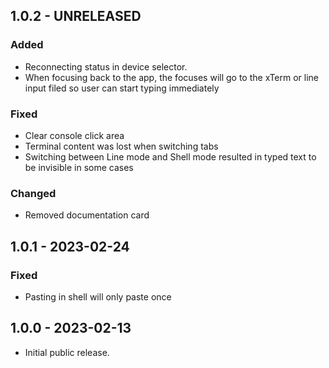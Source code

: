 ## 1.0.2 - UNRELEASED

### Added

-   Reconnecting status in device selector.
-   When focusing back to the app, the focuses will go to the xTerm or line
    input filed so user can start typing immediately

### Fixed

-   Clear console click area
-   Terminal content was lost when switching tabs
-   Switching between Line mode and Shell mode resulted in typed text to be
    invisible in some cases

### Changed

-   Removed documentation card

## 1.0.1 - 2023-02-24

### Fixed

-   Pasting in shell will only paste once

## 1.0.0 - 2023-02-13

-   Initial public release.
